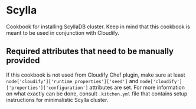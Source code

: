# Scylla

Cookbook for installing ScyllaDB cluster. Keep in mind that this cookbook is
meant to be used in conjunction with Cloudify.


## Required attributes that need to be manually provided

If this cookbook is not used from Cloudify Chef plugin, make sure at least
`node['cloudify']['runtime_properties']['seed']` and
`node['cloudify']['properties']['configuration']` attributes are set. For more
information on what exactly can be done, consult `.kitchen.yml` file that
contains setup instructions for minimalistic Scylla cluster.
